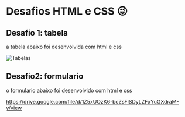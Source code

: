 # Desafios HTML e CSS 😜

## Desafio 1: tabela 
a tabela abaixo foi desenvolvida com html e css 

![Tabelas](https://github.com/user-attachments/assets/ceb1cacd-ef04-4c0f-80c5-da6b868d9787)

## Desafio2: formulario
o formulario abaixo foi desenvolvido com html e css

https://drive.google.com/file/d/1Z5xUOzK6-bcZsFlSDyLZFxYuGXdraM-y/view



